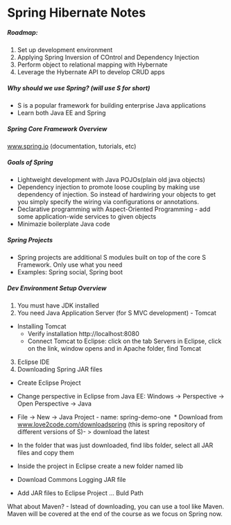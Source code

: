 # Spring Hibernate Notes

##### Roadmap:
1. Set up development environment
2. Applying Spring Inversion of COntrol and Dependency Injection
3. Perform object to relational mapping with Hybernate
4. Leverage the Hybernate API to develop CRUD apps

##### Why should we use Spring? (will use S for short)

* S is a popular framework for building enterprise Java applications
* Learn both Java EE and Spring


##### Spring Core Framework Overview 

www.spring.io (documentation, tutorials, etc)

##### Goals of Spring

* Lightweight development with Java POJOs(plain old java objects)
* Dependency injection to promote loose coupling by making use dependency of injection. So instead of hardwiring your objects to get 
you simply specify the wiring via configurations or annotations. 
* Declarative programming with Aspect-Oriented Programming - add some application-wide services to given objects
* Minimazie boilerplate Java code 

##### Spring Projects 

* Spring projects are additional S modules built on top of the core S Framework. Only use what you need
* Examples: Spring social, Spring boot 

##### Dev Environment Setup Overview 

1. You must have JDK installed 
2. You need Java Application Server (for S MVC development) - Tomcat
* Installing Tomcat
  * Verify installation http://localhost:8080
  * Connect Tomcat to Eclipse: click on the tab Servers in Eclipse, click on the link, window opens and in Apache folder, find Tomcat
3. Eclipse IDE 
4. Downloading Spring JAR files 
  * Create Eclipse Project
  * Change perspective in Eclipse from Java EE: Windows -> Perspective -> Open Perspective -> Java
  * File -> New -> Java Project - name: spring-demo-one
  * Download from www.love2code.com/downloadspring (this is spring repository of different versions of S)- > download the latest 
  * In the folder that was just downloaded, find libs folder, select all JAR files and copy them
  * Inside the project in Eclipse create a new folder named lib 
  

* Download Commons Logging JAR file
* Add JAR files to Eclipse Project ... Buld Path


What about Maven? - Istead of downloading, you can use a tool like Maven. Maven will be covered at the end of the course as we
focus on Spring now. 








